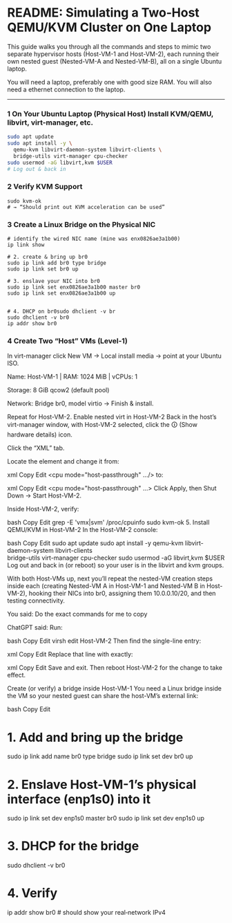 # README: Simulating a Two‐Host QEMU/KVM Cluster on One Laptop

This guide walks you through all the commands and steps to mimic two separate hypervisor hosts (Host-VM-1 and Host-VM-2), each running their own nested guest (Nested-VM-A and Nested-VM-B), all on a single Ubuntu laptop. 

You will need a laptop, preferably one with good size RAM. You will also need a ethernet connection to the laptop.

---
### 1 On Your Ubuntu Laptop (Physical Host) Install KVM/QEMU, libvirt, virt-manager, etc.
```bash
sudo apt update
sudo apt install -y \
  qemu-kvm libvirt-daemon-system libvirt-clients \
  bridge-utils virt-manager cpu-checker
sudo usermod -aG libvirt,kvm $USER
# Log out & back in
```
### 2 Verify KVM Support
```
sudo kvm-ok
# → “Should print out KVM acceleration can be used”
```
### 3 Create a Linux Bridge on the Physical NIC
```
# identify the wired NIC name (mine was enx0826ae3a1b00)
ip link show

# 2. create & bring up br0
sudo ip link add br0 type bridge
sudo ip link set br0 up

# 3. enslave your NIC into br0
sudo ip link set enx0826ae3a1b00 master br0
sudo ip link set enx0826ae3a1b00 up


# 4. DHCP on br0sudo dhclient -v br
sudo dhclient -v br0
ip addr show br0
```
### 4 Create Two “Host” VMs (Level-1)
In virt-manager click New VM → Local install media → point at your Ubuntu ISO.

Name: Host-VM-1 | RAM: 1024 MiB | vCPUs: 1

Storage: 8 GiB qcow2 (default pool)

Network: Bridge br0, model virtio → Finish & install.

Repeat for Host-VM-2.
Enable nested virt in Host-VM-2
Back in the host’s virt-manager window, with Host-VM-2 selected, click the 🛈 (Show hardware details) icon.

Click the “XML” tab.

Locate the <cpu> element and change it from:

xml
Copy
Edit
<cpu mode="host-passthrough" …/>
to:

xml
Copy
Edit
<cpu mode="host-passthrough" …>
  <feature policy="require" name="vmx"/>
</cpu>
Click Apply, then Shut Down → Start Host-VM-2.

Inside Host-VM-2, verify:

bash
Copy
Edit
grep -E 'vmx|svm' /proc/cpuinfo
sudo kvm-ok
5. Install QEMU/KVM in Host-VM-2
In the Host-VM-2 console:

bash
Copy
Edit
sudo apt update
sudo apt install -y qemu-kvm libvirt-daemon-system libvirt-clients \
                    bridge-utils virt-manager cpu-checker
sudo usermod -aG libvirt,kvm $USER
Log out and back in (or reboot) so your user is in the libvirt and kvm groups.

With both Host-VMs up, next you’ll repeat the nested-VM creation steps inside each (creating Nested-VM A in Host-VM-1 and Nested-VM B in Host-VM-2), hooking their NICs into br0, assigning them 10.0.0.10/20, and then testing connectivity.








You said:
  <cpu mode="host-passthrough" check="none" migratable="on"/>
Do the exact commands for me to copy


ChatGPT said:
Run:

bash
Copy
Edit
virsh edit Host-VM-2
Then find the single-line <cpu> entry:

xml
Copy
Edit
<cpu mode="host-passthrough" check="none" migratable="on"/>
Replace that line with exactly:

xml
Copy
Edit
<cpu mode="host-passthrough" check="none" migratable="on">
  <feature policy="require" name="vmx"/>
</cpu>
Save and exit. Then reboot Host-VM-2 for the change to take effect.

Create (or verify) a bridge inside Host-VM-1
You need a Linux bridge inside the VM so your nested guest can share the host-VM’s external link:

bash
Copy
Edit
# 1. Add and bring up the bridge
sudo ip link add name br0 type bridge
sudo ip link set dev br0 up

# 2. Enslave Host-VM-1’s physical interface (enp1s0) into it
sudo ip link set dev enp1s0 master br0
sudo ip link set dev enp1s0 up

# 3. DHCP for the bridge
sudo dhclient -v br0

# 4. Verify
ip addr show br0    # should show your real‐network IPv4
